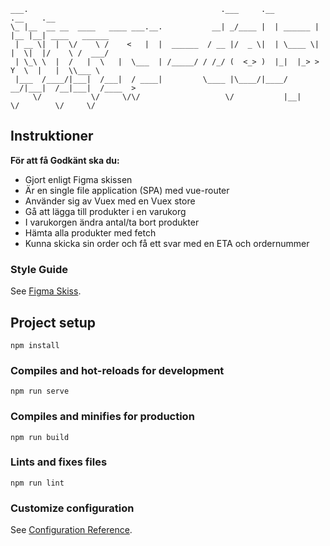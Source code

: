 ```
___.                                           .___     .__         .__    .__               
\_ |__  __ __  ____   ____ ___.__.           __| _/____ |  | ______ |  |__ |__| ____   ______
 | __ \|  |  \/    \ /    <   |  |  ______  / __ |/  _ \|  | \____ \|  |  \|  |/    \ /  ___/
 | \_\ \  |  /   |  \   |  \___  | /_____/ / /_/ (  <_> )  |_|  |_> >   Y  \  |   |  \\___ \ 
 |___  /____/|___|  /___|  / ____|         \____ |\____/|____/   __/|___|  /__|___|  /____  >
     \/           \/     \/\/                   \/           |__|        \/        \/     \/ 
```

## Instruktioner

**För att få Godkänt ska du:**
* Gjort enligt Figma skissen
* Är en single file application (SPA) med vue-router
* Använder sig av Vuex med en Vuex store
* Gå att lägga till produkter i en varukorg
* I varukorgen ändra antal/ta bort produkter
* Hämta alla produkter med fetch
* Kunna skicka sin order och få ett svar med en ETA och ordernummer

### Style Guide
See [Figma Skiss](https://www.figma.com/file/UeUGVefSdgio0sRxPFccJI/AirBean-v.1.0?node-id=0%3A1).

## Project setup
```
npm install
```

### Compiles and hot-reloads for development
```
npm run serve
```

### Compiles and minifies for production
```
npm run build
```

### Lints and fixes files
```
npm run lint
```

### Customize configuration
See [Configuration Reference](https://cli.vuejs.org/config/).